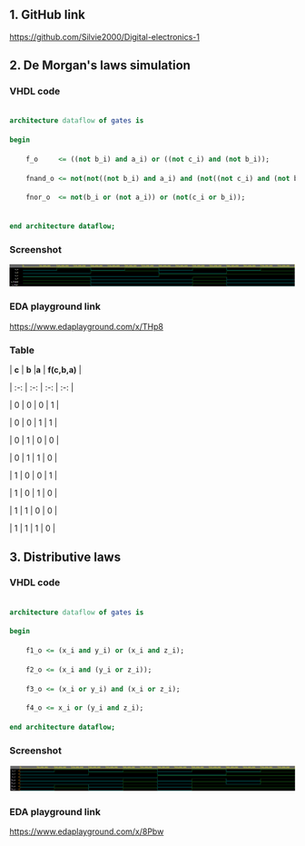 
## 1. GitHub link
https://github.com/Silvie2000/Digital-electronics-1

## 2. De Morgan's laws simulation

### VHDL code

```vhdl

architecture dataflow of gates is

begin

    f_o     <= ((not b_i) and a_i) or ((not c_i) and (not b_i));

    fnand_o <= not(not((not b_i) and a_i) and (not((not c_i) and (not b_i))));

    fnor_o  <= not(b_i or (not a_i)) or (not(c_i or b_i));


end architecture dataflow;

```

### Screenshot
![Simulace De Morgan's laws](Images/02.png)
### EDA playground link
https://www.edaplayground.com/x/THp8

### Table

| **c** | **b** |**a** | **f(c,b,a)** | 

| :-: | :-: | :-: | :-: | 

| 0 | 0 | 0 | 1 | 

| 0 | 0 | 1 | 1 | 

| 0 | 1 | 0 | 0 | 

| 0 | 1 | 1 | 0 | 

| 1 | 0 | 0 | 1 | 

| 1 | 0 | 1 | 0 | 

| 1 | 1 | 0 | 0 | 

| 1 | 1 | 1 | 0 | 



## 3. Distributive laws

### VHDL code

```vhdl

architecture dataflow of gates is

begin

    f1_o <= (x_i and y_i) or (x_i and z_i);

    f2_o <= (x_i and (y_i or z_i));

    f3_o <= (x_i or y_i) and (x_i or z_i);

    f4_o <= x_i or (y_i and z_i);

end architecture dataflow;

```
### Screenshot
![Simulace Distributive laws](Images/03.PNG)
### EDA playground link
https://www.edaplayground.com/x/8Pbw


